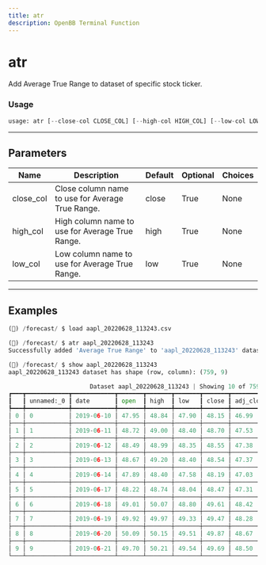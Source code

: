 ```yaml
---
title: atr
description: OpenBB Terminal Function
---
```


# atr

Add Average True Range to dataset of specific stock ticker.
### Usage 
```python
usage: atr [--close-col CLOSE_COL] [--high-col HIGH_COL] [--low-col LOW_COL]
```
---
## Parameters
| Name | Description | Default | Optional | Choices |
| ---- | ----------- | ------- | -------- | ------- |
| close_col | Close column name to use for Average True Range. | close | True | None |
| high_col | High column name to use for Average True Range. | high | True | None |
| low_col | Low column name to use for Average True Range. | low | True | None |
---
## Examples
```python
(🦋) /forecast/ $ load aapl_20220628_113243.csv

(🦋) /forecast/ $ atr aapl_20220628_113243
Successfully added 'Average True Range' to 'aapl_20220628_113243' dataset

(🦋) /forecast/ $ show aapl_20220628_113243
aapl_20220628_113243 dataset has shape (row, column): (759, 9)

                       Dataset aapl_20220628_113243 | Showing 10 of 759 rows
┏━━━┳━━━━━━━━━━━━┳━━━━━━━━━━━━┳━━━━━━━┳━━━━━━━┳━━━━━━━┳━━━━━━━┳━━━━━━━━━━━┳━━━━━━━━━━━┳━━━━━━━━━━━━┓
┃   ┃ unnamed:_0 ┃ date       ┃ open  ┃ high  ┃ low   ┃ close ┃ adj_close ┃ volume    ┃ true_range ┃
┡━━━╇━━━━━━━━━━━━╇━━━━━━━━━━━━╇━━━━━━━╇━━━━━━━╇━━━━━━━╇━━━━━━━╇━━━━━━━━━━━╇━━━━━━━━━━━╇━━━━━━━━━━━━┩
│ 0 │ 0          │ 2019-06-10 │ 47.95 │ 48.84 │ 47.90 │ 48.15 │ 46.99     │ 104883600 │ 0.94       │
├───┼────────────┼────────────┼───────┼───────┼───────┼───────┼───────────┼───────────┼────────────┤
│ 1 │ 1          │ 2019-06-11 │ 48.72 │ 49.00 │ 48.40 │ 48.70 │ 47.53     │ 107731600 │ 0.85       │
├───┼────────────┼────────────┼───────┼───────┼───────┼───────┼───────────┼───────────┼────────────┤
│ 2 │ 2          │ 2019-06-12 │ 48.49 │ 48.99 │ 48.35 │ 48.55 │ 47.38     │ 73012800  │ 0.65       │
├───┼────────────┼────────────┼───────┼───────┼───────┼───────┼───────────┼───────────┼────────────┤
│ 3 │ 3          │ 2019-06-13 │ 48.67 │ 49.20 │ 48.40 │ 48.54 │ 47.37     │ 86698400  │ 0.80       │
├───┼────────────┼────────────┼───────┼───────┼───────┼───────┼───────────┼───────────┼────────────┤
│ 4 │ 4          │ 2019-06-14 │ 47.89 │ 48.40 │ 47.58 │ 48.19 │ 47.03     │ 75046000  │ 0.96       │
├───┼────────────┼────────────┼───────┼───────┼───────┼───────┼───────────┼───────────┼────────────┤
│ 5 │ 5          │ 2019-06-17 │ 48.22 │ 48.74 │ 48.04 │ 48.47 │ 47.31     │ 58676400  │ 0.70       │
├───┼────────────┼────────────┼───────┼───────┼───────┼───────┼───────────┼───────────┼────────────┤
│ 6 │ 6          │ 2019-06-18 │ 49.01 │ 50.07 │ 48.80 │ 49.61 │ 48.42     │ 106204000 │ 1.60       │
├───┼────────────┼────────────┼───────┼───────┼───────┼───────┼───────────┼───────────┼────────────┤
│ 7 │ 7          │ 2019-06-19 │ 49.92 │ 49.97 │ 49.33 │ 49.47 │ 48.28     │ 84496800  │ 0.64       │
├───┼────────────┼────────────┼───────┼───────┼───────┼───────┼───────────┼───────────┼────────────┤
│ 8 │ 8          │ 2019-06-20 │ 50.09 │ 50.15 │ 49.51 │ 49.87 │ 48.67     │ 86056000  │ 0.69       │
├───┼────────────┼────────────┼───────┼───────┼───────┼───────┼───────────┼───────────┼────────────┤
│ 9 │ 9          │ 2019-06-21 │ 49.70 │ 50.21 │ 49.54 │ 49.69 │ 48.50     │ 191202400 │ 0.68       │
└───┴────────────┴────────────┴───────┴───────┴───────┴───────┴───────────┴───────────┴────────────┘
```
